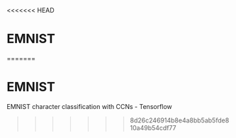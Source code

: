 <<<<<<< HEAD
# EMNIST
=======
# EMNIST
EMNIST character classification with CCNs - Tensorflow
>>>>>>> 8d26c246914b8e4a8bb5ab5fde810a49b54cdf77

